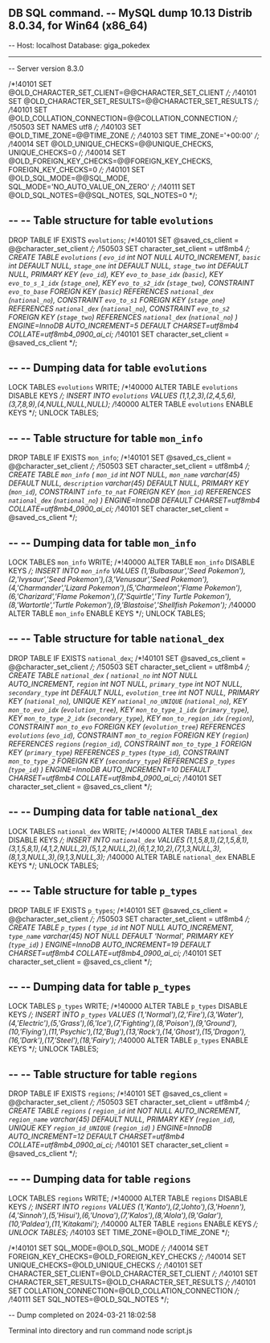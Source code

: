 DB SQL command. 
-- MySQL dump 10.13  Distrib 8.0.34, for Win64 (x86_64)
--
-- Host: localhost    Database: giga_pokedex
-- ------------------------------------------------------
-- Server version	8.3.0

/*!40101 SET @OLD_CHARACTER_SET_CLIENT=@@CHARACTER_SET_CLIENT */;
/*!40101 SET @OLD_CHARACTER_SET_RESULTS=@@CHARACTER_SET_RESULTS */;
/*!40101 SET @OLD_COLLATION_CONNECTION=@@COLLATION_CONNECTION */;
/*!50503 SET NAMES utf8 */;
/*!40103 SET @OLD_TIME_ZONE=@@TIME_ZONE */;
/*!40103 SET TIME_ZONE='+00:00' */;
/*!40014 SET @OLD_UNIQUE_CHECKS=@@UNIQUE_CHECKS, UNIQUE_CHECKS=0 */;
/*!40014 SET @OLD_FOREIGN_KEY_CHECKS=@@FOREIGN_KEY_CHECKS, FOREIGN_KEY_CHECKS=0 */;
/*!40101 SET @OLD_SQL_MODE=@@SQL_MODE, SQL_MODE='NO_AUTO_VALUE_ON_ZERO' */;
/*!40111 SET @OLD_SQL_NOTES=@@SQL_NOTES, SQL_NOTES=0 */;

--
-- Table structure for table `evolutions`
--

DROP TABLE IF EXISTS `evolutions`;
/*!40101 SET @saved_cs_client     = @@character_set_client */;
/*!50503 SET character_set_client = utf8mb4 */;
CREATE TABLE `evolutions` (
  `evo_id` int NOT NULL AUTO_INCREMENT,
  `basic` int DEFAULT NULL,
  `stage_one` int DEFAULT NULL,
  `stage_two` int DEFAULT NULL,
  PRIMARY KEY (`evo_id`),
  KEY `evo_to_base_idx` (`basic`),
  KEY `evo_to_s_1_idx` (`stage_one`),
  KEY `evo_to_s2_idx` (`stage_two`),
  CONSTRAINT `evo_to_base` FOREIGN KEY (`basic`) REFERENCES `national_dex` (`national_no`),
  CONSTRAINT `evo_to_s1` FOREIGN KEY (`stage_one`) REFERENCES `national_dex` (`national_no`),
  CONSTRAINT `evo_to_s2` FOREIGN KEY (`stage_two`) REFERENCES `national_dex` (`national_no`)
) ENGINE=InnoDB AUTO_INCREMENT=5 DEFAULT CHARSET=utf8mb4 COLLATE=utf8mb4_0900_ai_ci;
/*!40101 SET character_set_client = @saved_cs_client */;

--
-- Dumping data for table `evolutions`
--

LOCK TABLES `evolutions` WRITE;
/*!40000 ALTER TABLE `evolutions` DISABLE KEYS */;
INSERT INTO `evolutions` VALUES (1,1,2,3),(2,4,5,6),(3,7,8,9),(4,NULL,NULL,NULL);
/*!40000 ALTER TABLE `evolutions` ENABLE KEYS */;
UNLOCK TABLES;

--
-- Table structure for table `mon_info`
--

DROP TABLE IF EXISTS `mon_info`;
/*!40101 SET @saved_cs_client     = @@character_set_client */;
/*!50503 SET character_set_client = utf8mb4 */;
CREATE TABLE `mon_info` (
  `mon_id` int NOT NULL,
  `mon_name` varchar(45) DEFAULT NULL,
  `description` varchar(45) DEFAULT NULL,
  PRIMARY KEY (`mon_id`),
  CONSTRAINT `info_to_nat` FOREIGN KEY (`mon_id`) REFERENCES `national_dex` (`national_no`)
) ENGINE=InnoDB DEFAULT CHARSET=utf8mb4 COLLATE=utf8mb4_0900_ai_ci;
/*!40101 SET character_set_client = @saved_cs_client */;

--
-- Dumping data for table `mon_info`
--

LOCK TABLES `mon_info` WRITE;
/*!40000 ALTER TABLE `mon_info` DISABLE KEYS */;
INSERT INTO `mon_info` VALUES (1,'Bulbasaur','Seed Pokemon'),(2,'Ivysaur','Seed Pokemon'),(3,'Venusaur','Seed Pokemon'),(4,'Charmander','Lizard Pokemon'),(5,'Charmeleon','Flame Pokemon'),(6,'Charizard','Flame Pokemon'),(7,'Squirtle','Tiny Turtle Pokemon'),(8,'Wartortle','Turtle Pokemon'),(9,'Blastoise','Shellfish Pokemon');
/*!40000 ALTER TABLE `mon_info` ENABLE KEYS */;
UNLOCK TABLES;

--
-- Table structure for table `national_dex`
--

DROP TABLE IF EXISTS `national_dex`;
/*!40101 SET @saved_cs_client     = @@character_set_client */;
/*!50503 SET character_set_client = utf8mb4 */;
CREATE TABLE `national_dex` (
  `national_no` int NOT NULL AUTO_INCREMENT,
  `region` int NOT NULL,
  `primary_type` int NOT NULL,
  `secondary_type` int DEFAULT NULL,
  `evolution_tree` int NOT NULL,
  PRIMARY KEY (`national_no`),
  UNIQUE KEY `national_no_UNIQUE` (`national_no`),
  KEY `mon_to_evo_idx` (`evolution_tree`),
  KEY `mon_to_type_1_idx` (`primary_type`),
  KEY `mon_to_type_2_idx` (`secondary_type`),
  KEY `mon_to_region_idx` (`region`),
  CONSTRAINT `mon_to_evo` FOREIGN KEY (`evolution_tree`) REFERENCES `evolutions` (`evo_id`),
  CONSTRAINT `mon_to_region` FOREIGN KEY (`region`) REFERENCES `regions` (`region_id`),
  CONSTRAINT `mon_to_type_1` FOREIGN KEY (`primary_type`) REFERENCES `p_types` (`type_id`),
  CONSTRAINT `mon_to_type_2` FOREIGN KEY (`secondary_type`) REFERENCES `p_types` (`type_id`)
) ENGINE=InnoDB AUTO_INCREMENT=10 DEFAULT CHARSET=utf8mb4 COLLATE=utf8mb4_0900_ai_ci;
/*!40101 SET character_set_client = @saved_cs_client */;

--
-- Dumping data for table `national_dex`
--

LOCK TABLES `national_dex` WRITE;
/*!40000 ALTER TABLE `national_dex` DISABLE KEYS */;
INSERT INTO `national_dex` VALUES (1,1,5,8,1),(2,1,5,8,1),(3,1,5,8,1),(4,1,2,NULL,2),(5,1,2,NULL,2),(6,1,2,10,2),(7,1,3,NULL,3),(8,1,3,NULL,3),(9,1,3,NULL,3);
/*!40000 ALTER TABLE `national_dex` ENABLE KEYS */;
UNLOCK TABLES;

--
-- Table structure for table `p_types`
--

DROP TABLE IF EXISTS `p_types`;
/*!40101 SET @saved_cs_client     = @@character_set_client */;
/*!50503 SET character_set_client = utf8mb4 */;
CREATE TABLE `p_types` (
  `type_id` int NOT NULL AUTO_INCREMENT,
  `type_name` varchar(45) NOT NULL DEFAULT 'Normal',
  PRIMARY KEY (`type_id`)
) ENGINE=InnoDB AUTO_INCREMENT=19 DEFAULT CHARSET=utf8mb4 COLLATE=utf8mb4_0900_ai_ci;
/*!40101 SET character_set_client = @saved_cs_client */;

--
-- Dumping data for table `p_types`
--

LOCK TABLES `p_types` WRITE;
/*!40000 ALTER TABLE `p_types` DISABLE KEYS */;
INSERT INTO `p_types` VALUES (1,'Normal'),(2,'Fire'),(3,'Water'),(4,'Electric'),(5,'Grass'),(6,'Ice'),(7,'Fighting'),(8,'Poison'),(9,'Ground'),(10,'Flying'),(11,'Psychic'),(12,'Bug'),(13,'Rock'),(14,'Ghost'),(15,'Dragon'),(16,'Dark'),(17,'Steel'),(18,'Fairy');
/*!40000 ALTER TABLE `p_types` ENABLE KEYS */;
UNLOCK TABLES;

--
-- Table structure for table `regions`
--

DROP TABLE IF EXISTS `regions`;
/*!40101 SET @saved_cs_client     = @@character_set_client */;
/*!50503 SET character_set_client = utf8mb4 */;
CREATE TABLE `regions` (
  `region_id` int NOT NULL AUTO_INCREMENT,
  `region_name` varchar(45) DEFAULT NULL,
  PRIMARY KEY (`region_id`),
  UNIQUE KEY `region_id_UNIQUE` (`region_id`)
) ENGINE=InnoDB AUTO_INCREMENT=12 DEFAULT CHARSET=utf8mb4 COLLATE=utf8mb4_0900_ai_ci;
/*!40101 SET character_set_client = @saved_cs_client */;

--
-- Dumping data for table `regions`
--

LOCK TABLES `regions` WRITE;
/*!40000 ALTER TABLE `regions` DISABLE KEYS */;
INSERT INTO `regions` VALUES (1,'Kanto'),(2,'Johto'),(3,'Hoenn'),(4,'Sinnoh'),(5,'Hisui'),(6,'Unova'),(7,'Kalos'),(8,'Alola'),(9,'Galar'),(10,'Paldea'),(11,'Kitakami');
/*!40000 ALTER TABLE `regions` ENABLE KEYS */;
UNLOCK TABLES;
/*!40103 SET TIME_ZONE=@OLD_TIME_ZONE */;

/*!40101 SET SQL_MODE=@OLD_SQL_MODE */;
/*!40014 SET FOREIGN_KEY_CHECKS=@OLD_FOREIGN_KEY_CHECKS */;
/*!40014 SET UNIQUE_CHECKS=@OLD_UNIQUE_CHECKS */;
/*!40101 SET CHARACTER_SET_CLIENT=@OLD_CHARACTER_SET_CLIENT */;
/*!40101 SET CHARACTER_SET_RESULTS=@OLD_CHARACTER_SET_RESULTS */;
/*!40101 SET COLLATION_CONNECTION=@OLD_COLLATION_CONNECTION */;
/*!40111 SET SQL_NOTES=@OLD_SQL_NOTES */;

-- Dump completed on 2024-03-21 18:02:58


Terminal into directory and run command node script.js
